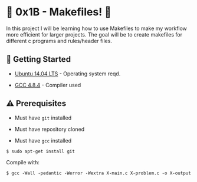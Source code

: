 # :shell: 0x1B - Makefiles! :shell:

In this project I will be learning how to use Makefiles to make my workflow more efficient for larger projects. The goal will be to create makefiles for different c programs and rules/header files.

## :running: Getting Started

* [Ubuntu 14.04 LTS](http://releases.ubuntu.com/14.04/) - Operating system reqd.

* [GCC 4.8.4](https://gcc.gnu.org/gcc-4.8/) - Compiler used


## :warning: Prerequisites

* Must have `git` installed

* Must have repository cloned

* Must have `gcc` installed

```
$ sudo apt-get install git
```

Compile with:
```
$ gcc -Wall -pedantic -Werror -Wextra X-main.c X-problem.c -o X-output
```

